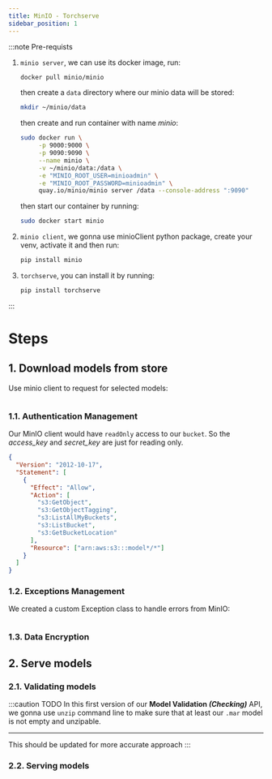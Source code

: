 ```yaml
---
title: MinIO - Torchserve
sidebar_position: 1
---
```


:::note Pre-requists

1. `minio server`, we can use its docker image, run:

   ```bash
   docker pull minio/minio
   ```

   then create a `data` directory where our minio data will be stored:

   ```bash
   mkdir ~/minio/data
   ```

   then create and run container with name _minio_:

   ```bash
   sudo docker run \
        -p 9000:9000 \
        -p 9090:9090 \
        --name minio \
        -v ~/minio/data:/data \
        -e "MINIO_ROOT_USER=minioadmin" \
        -e "MINIO_ROOT_PASSWORD=minioadmin" \
        quay.io/minio/minio server /data --console-address ":9090"
   ```

   then start our container by running:

   ```bash
   sudo docker start minio
   ```

2. `minio client`, we gonna use minioClient python package, create your venv, activate it and then run:

   ```bash
   pip install minio
   ```

3. `torchserve`, you can install it by running:

   ```bash
   pip install torchserve
   ```

:::

# Steps

## 1. Download models from store

Use minio client to request for selected models:

```py


```

### 1.1. Authentication Management

Our MinIO client would have `readOnly` access to our `bucket`. So the _access_key_ and _secret_key_ are just for reading only.

```json title="Policies for readOnly"
{
  "Version": "2012-10-17",
  "Statement": [
    {
      "Effect": "Allow",
      "Action": [
        "s3:GetObject",
        "s3:GetObjectTagging",
        "s3:ListAllMyBuckets",
        "s3:ListBucket",
        "s3:GetBucketLocation"
      ],
      "Resource": ["arn:aws:s3:::model*/*"]
    }
  ]
}
```

### 1.2. Exceptions Management

We created a custom Exception class to handle errors from MinIO:

```py title="main.py"

```

### 1.3. Data Encryption

## 2. Serve models

### 2.1. Validating models

:::caution TODO
In this first version of our **Model Validation _(Checking)_** API, we gonna use `unzip` command line to make sure that at least our `.mar` model is not empty and unzipable.

---

This should be updated for more accurate approach
:::

### 2.2. Serving models
